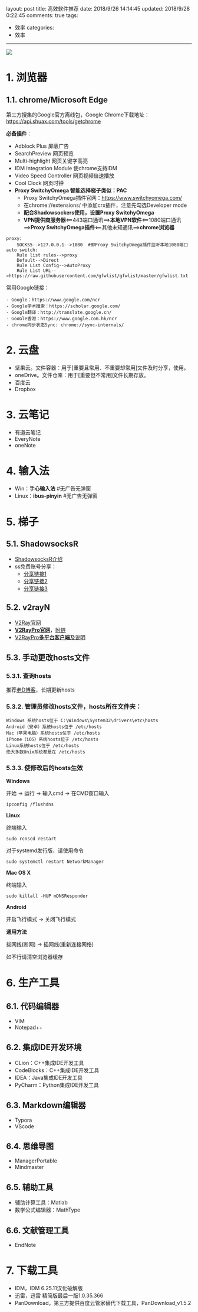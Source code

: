 layout: post
title: 高效软件推荐
date: 2018/9/26 14:14:45
updated: 2018/9/28 0:22:45
comments: true
tags:
- 效率
categories:
- 效率

---
<img src="../../../../uploads/highValueApplicationSoftware.jpg" class="full-image" />

# 1. **浏览器**

## 1.1. chrome/Microsoft Edge
第三方搜集的Google官方离线包，Google Chrome下载地址：https://api.shuax.com/tools/getchrome

<!-- more -->

**必备插件**：
- Adblock Plus 屏蔽广告
- SearchPreview 网页预览
- Multi-highlight 网页关键字高亮
- IDM Integration Module 使chrome支持IDM
- Video Speed Controller 网页视频倍速播放
- Cool Clock 网页时钟
- **Proxy SwitchyOmega 智能选择梯子类似：PAC**
  - Proxy SwitchyOmega插件官网：https://www.switchyomega.com/
  - 在chrome://extensions/ 中添加crx插件，注意先勾选Developer mode
  - **配合Shadowsockers使用，设置Proxy SwitchyOmega**
  - **VPN提供商服务器**<==443端口通讯==>**本地VPN软件**<==1080端口通讯==>**Proxy SwitchyOmega插件**<==其他未知通讯==>**chrome浏览器**
```
proxy:
	SOCKS5-->127.0.0.1-->1080  #即Proxy SwitchyOmega插件监听本地1080端口
auto switch:
	Rule list rules-->proxy
	Default-->Direct
	Rule List Config-->AutoProxy
	Rule List URL-->https://raw.githubusercontent.com/gfwlist/gfwlist/master/gfwlist.txt
```

常用Google链接：

```
- Google：https://www.google.com/ncr
- Google学术搜索：https://scholar.google.com/
- Google翻译：http://translate.google.cn/
- GooGle香港：https://www.google.com.hk/ncr
- chrome同步状态Sync: chrome://sync-internals/
```

# 2. 云盘
- 坚果云。文件容器：用于[重要且常用、不重要却常用]文件及时分享，使用。
- oneDrive。文件仓库：用于[重要但不常用]文件长期存放。
- 百度云
- Dropbox

# 3. 云笔记
- 有道云笔记
- EveryNote
- oneNote

# 4. 输入法
- Win：**手心输入法** #无广告无弹窗
- Linux：**ibus-pinyin** #无广告无弹窗

# 5. 梯子

## 5.1. ShadowsocksR
- [ShadowsocksR介绍](https://lolico.moe/tutorial/shadowsocksr.html)
- ss免费账号分享：
  - [分享链接1](https://github.com/Alvin9999/new-pac/wiki/ss%E5%85%8D%E8%B4%B9%E8%B4%A6%E5%8F%B7)
  - [分享链接2](https://gitlab.com/Alvin9999/free/wikis/ss%E5%85%8D%E8%B4%B9%E8%B4%A6%E5%8F%B7)
  - [分享链接3](https://github.com/gfw-breaker/ssr-accounts)

## 5.2. v2rayN
- [V2Ray官网](https://www.v2ray.com)
- [**V2RayPro官网**](https://v2raypro.top)，[附链](https://myv2.us)
- [V2RayPro**多平台客户端**及说明](https://dl.v2raypro.us)

## 5.3. 手动更改hosts文件

### 5.3.1. 查询hosts
推荐[老D博客](https://laod.cn/)，长期更新hosts

### 5.3.2. 管理员修改hosts文件，hosts所在文件夹：
```
Windows 系统hosts位于 C:\Windows\System32\drivers\etc\hosts
Android（安卓）系统hosts位于 /etc/hosts
Mac（苹果电脑）系统hosts位于 /etc/hosts
iPhone（iOS）系统hosts位于 /etc/hosts
Linux系统hosts位于 /etc/hosts
绝大多数Unix系统都是在 /etc/hosts
```

### 5.3.3. 使修改后的hosts生效
**Windows**

开始 -> 运行 -> 输入cmd -> 在CMD窗口输入
```
ipconfig /flushdns
```
**Linux**

终端输入
```
sudo rcnscd restart
```
对于systemd发行版，请使用命令
```
sudo systemctl restart NetworkManager
```
**Mac OS X**

终端输入
```
sudo killall -HUP mDNSResponder
```
**Android**

开启飞行模式 -> 关闭飞行模式

**通用方法**

拔网线(断网) -> 插网线(重新连接网络)

如不行请清空浏览器缓存

# 6. 生产工具

## 6.1. 代码编辑器
- VIM
- Notepad++

## 6.2. 集成IDE开发环境
- CLion：C++集成IDE开发工具
- CodeBlocks：C++集成IDE开发工具
- IDEA：Java集成IDE开发工具
- PyCharm：Python集成IDE开发工具

## 6.3. Markdown编辑器
- Typora
- VScode

## 6.4. 思维导图
- ManagerPortable
- Mindmaster

## 6.5. 辅助工具
- 辅助计算工具：Matlab
- 数学公式编辑器：MathType

## 6.6. 文献管理工具
- EndNote

# 7. 下载工具
- IDM，IDM 6.25.11汉化破解版
- 迅雷，迅雷 精简版最后一版1.0.35.366
- PanDownload，第三方提供百度云管家替代下载工具，PanDownload_v1.5.2
